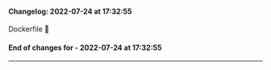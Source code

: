 #### Changelog: 2022-07-24 at 17:32:55  
  
Dockerfile      🚀  
  
#### End of changes for  - 2022-07-24 at 17:32:55  
  
----  
  
